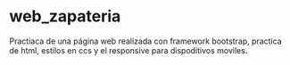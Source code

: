 # web_zapateria
Practiaca de una página web realizada con framework bootstrap,
practica de html, estilos en ccs y el responsive para dispoditivos moviles.
